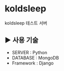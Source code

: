 # koldsleep
koldsleep 테스트 서버

## ▶ 사용 기술     
* SERVER : Python
* DATABASE : MongoDB      
* Framework : Django   

